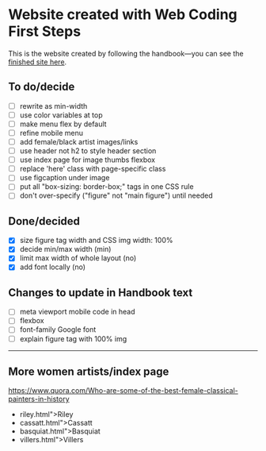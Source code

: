 # Website created with Web Coding First Steps

This is the website created by following the handbook—you can see the [finished site here](https://daveeveritt.github.io/web-coding-first-site/).

## To do/decide

- [ ] rewrite as min-width
- [ ] use color variables at top
- [ ] make menu flex by default
- [ ] refine mobile menu
- [ ] add female/black artist images/links
- [ ] use header not h2 to style header section
- [ ] use index page for image thumbs flexbox
- [ ] replace 'here' class with page-specific class
- [ ] use figcaption under image
- [ ] put all "box-sizing: border-box;" tags in one CSS rule
- [ ] don't over-specify ("figure" not "main figure") until needed

## Done/decided

- [x] size figure tag width and CSS img width: 100%
- [x] decide min/max width (min)
- [x] limit max width of whole layout (no)
- [x] add font locally (no)

## Changes to update in Handbook text

- [ ] meta viewport mobile code in head
- [ ] flexbox
- [ ] font-family Google font
- [ ] explain figure tag with 100% img

---

## More women artists/index page

https://www.quora.com/Who-are-some-of-the-best-female-classical-painters-in-history

- riley.html">Riley
- cassatt.html">Cassatt
- basquiat.html">Basquiat
- villers.html">Villers
